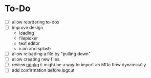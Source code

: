 # To-Do

- [ ] allow reordering to-dos
- [ ] improve design
  - loading
  - filepicker
  - text editor
  - icon and splash
- [ ] allow reloading a file by "pulling down"
- [ ] allow creating new files.
- [ ] review [unpkg](https://unpkg.com/)
      it might be a way to import an MDo flow dynamically
- [ ] add confirmation before logout
